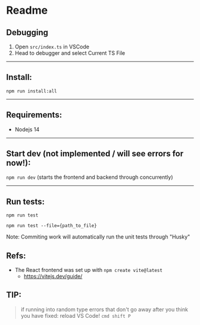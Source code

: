 # Readme

## Debugging

1. Open `src/index.ts` in VSCode
2. Head to debugger and select Current TS File

---

## Install:

`npm run install:all`

---

## Requirements:

- Nodejs 14

---

## Start dev (not implemented / will see errors for now!):

`npm run dev` (starts the frontend and backend through concurrently)

---

## Run tests:

`npm run test`

`npm run test --file={path_to_file}`

Note: Commiting work will automatically run the unit tests through "Husky"

## Refs:

- The React frontend was set up with `npm create vite@latest`
  - https://vitejs.dev/guide/

## TIP:

> if running into random type errors that don't go away after you think you have fixed: reload VS Code! `cmd shift P`

